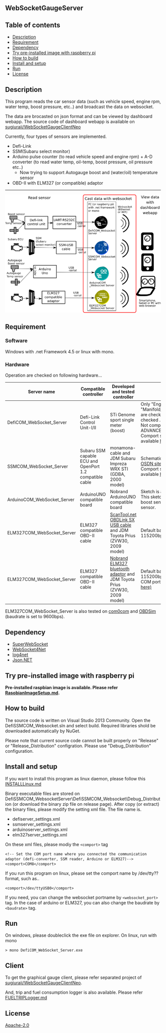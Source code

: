 WebSocketGaugeServer
---

## Table of contents
* [Description](#description)
* [Requirement](#requirement)
* [Dependency](#dependency)
* [Try pre-installed image with raspberry pi](#raspi_trial)
* [How to build](#howToBuild)
* [Install and setup](#installAndSetup)
* [Run](#run)
* [License](#license)

## <a name="description">Description</a>
This program reads the car sensor data (such as vehicle speed, engine rpm, water temp, boost pressure, etc..) and broadcast the data on websocket.

The data are brocasted on json format and can be viewed by dashboard webapp.
The source code of dashboard webapp is available on [sugiuraii/WebSocketGaugeClientNeo](https://github.com/sugiuraii/WebSocketGaugeClientNeo)

Currently, four types of sensors are implemented.
* Defi-Link
* SSM(Subaru select monitor)
* Arduino pulse counter (to read vehicle speed and engine rpm) + A-D converter (to read water temp, oil-temp, boost pressure, oil pressure etc..)
	* Now trying to support Autogauge boost and (water/oil) temperature sensor
* OBD-II with ELM327 (or compatible) adaptor

---
![WebsocketDiagram](README.img/WebsocketServerDiagram.png)

## <a name="requirement">Requirement</a>
### Software
Windows with .net Framework 4.5 or linux with mono.
### Hardware
Operation are checked on following hardware...

| Server name | Compatible controller | Developed and tested controller | Remarks |
|--------|--------|--------|--------|
| DefiCOM_WebSocket_Server | Defi-Link Control Unit-I/II  | STi Genome sport single meter (boost) | Only "Engine_Speed (rpm)" and "Manifold_Absolute_Pressure(boost)" are checked. Other sensors are not checked .<br> Not compatible with Defi-Link ADVANCE Control Unit.<br> Comport simulator software is available [here](https://github.com/sugiuraii/DefiCOM_SSMCOM_Emulator)|
| SSMCOM_WebSocket_Server | Subaru SSM capable ECU and OpenPort 1.2 compatible cable | monamona-cable and JDM Subaru Impreza WRX STI (GDBA, 2000 model) | Schematics seems to be open on [this OSDN site](https://ja.osdn.net/projects/ecuexplorer/docman/)<br> Comport simulator software is available [here](https://github.com/sugiuraii/DefiCOM_SSMCOM_Emulator) |
| ArduinoCOM_WebSocket_Server | ArduinoUNO compatible board | Nobrand ArduinoUNO compatible board | Sketch is available on [this site](https://github.com/sugiuraii/ArduinoPulseSensorGeneratorReader).<br> This sketch is tuned for Autogauge boost sensor and temperature sensor. |
| ELM327COM_WebSocket_Server | ELM327 compatible OBD-II cable | [ScanTool.net OBDLink SX USB cable](https://www.scantool.net/obdlink-sx/) and JDM Toyota Prius (ZVW30, 2009 model) | Default baud rate is set to 115200bps |
| ELM327COM_WebSocket_Server | ELM327 compatible OBD-II cable | [Nobrand ELM327 bluetooth adaptor](https://www.amazon.co.jp/gp/product/B00IY4RKVG/) and JDM Toyota Prius (ZVW30, 2009 model) | Default baud rate is set to 115200bps. Tested on linux. Virtual COM port is creaetd by rfcomm. [(see here)](https://en.opensuse.org/SDB:ELM327_based_ODB2_scan_tool)  |

ELM327COM_WebSocket_Server is also tested on [com0com](https://sourceforge.net/projects/com0com/) and [OBDSim](https://icculus.org/obdgpslogger/obdsim.html) (baudrate is set to 9600bps).

## <a name="dependency">Dependency</a>
* [SuperWebSocket](https://github.com/kerryjiang/SuperWebSocket)
* [WebSocket4Net](https://github.com/kerryjiang/WebSocket4Net)
* [log4net](https://logging.apache.org/log4net/)
* [Json.NET](http://www.newtonsoft.com/json)

## <a name="raspi_trial">Try pre-installed image with raspberry pi</a>
**Pre-installed raspbian image is available. Please refer [RasobianImageSetup.md](./RasobianImageSetup.md).**

## <a name="howToBuild">How to build</a>
The source code is written on Visual Studio 2013 Community. Open the DefiSSMCOM_Websocket.sln and select build. Required libraries shold be downloaded automatically by NuGet.

Please note that current source code cannot be built properly on "Release" or "Release_Distribution" configration. Please use "Debug_Distribution" configuration.

## <a name="installAndSetup">Install and setup</a>

If you want to install this program as linux daemon, please follow this [INSTALLLinux.md](INSTALLLinux.md)

Binary executable files are stored on DefiSSMCOM_WebsocketServer\DefiSSMCOM_Websocket\Debug_Distribution (or download the binary zip file on release page).
After copy (or extract) the binary files, please modify the setting xml file. The file name is.
* defiserver_settings.xml
* ssmserver_settings.xml
* arduinoserver_settings.xml
* elm327server_settings.xml

On these xml files, please modiy the `<comport>` tag

```
<!-- Set the COM port name where you connected the communication adaptor (defi-converter, SSM reader, Arduino or ELM327)-->
<comport>COM8</comport>
```
If you run this program on linux, please set the comport name by /dev/tty?? format, such as..
```
<comport>/dev/ttyUSB0</comport>
```

If you need, you can change the websocket portname by `<websocket_port>` tag. In the case of arduino or ELM327, you can also change the baudrate by `<baudrate>` tag.

## <a name="run">Run</a>
On windows, please doubleclick the exe file on explorer. On linux, run with mono
```
> mono DefiCOM_WebSocket_Server.exe
```

## <a name="client">Client</a>
To get the graphical gauge client, please refer separated project of [sugiuraii/WebSocketGaugeClientNeo](https://github.com/sugiuraii/WebSocketGaugeClientNeo).

And, trip and fuel consumption logger is also available. Please refer [FUELTRIPLogger.md](./FUELTRIPLogger.md)

## <a name="license">License</a>
[Apache-2.0](https://github.com/sugiuraii/DefiSSMCOM_WebsocketServer/blob/master/LICENSE)
